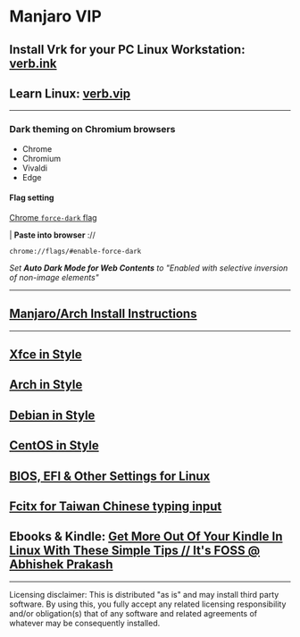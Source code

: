 # Manjaro VIP

## Install Vrk for your PC Linux Workstation: [verb.ink](http://verb.ink)

## Learn Linux: [verb.vip](https://github.com/inkVerb/VIP)

___
### Dark theming on Chromium browsers

- Chrome
- Chromium
- Vivaldi
- Edge

#### Flag setting

[Chrome `force-dark` flag](chrome://flags/#enable-force-dark)

| **Paste into browser** ://

```console
chrome://flags/#enable-force-dark
```
*Set **Auto Dark Mode for Web Contents** to "Enabled with selective inversion of non-image elements"*

___
## [Manjaro/Arch Install Instructions](https://github.com/inkVerb/Mi/blob/master/Arch.md)
___
## [Xfce in Style](https://github.com/inkVerb/Mi/blob/main/Styled-Xfce.md)
## [Arch in Style](https://github.com/inkVerb/Mi/blob/master/Styled-Arch.md)
## [Debian in Style](https://github.com/inkVerb/Mi/blob/main/Styled-Debian.md)
## [CentOS in Style](https://github.com/inkVerb/Mi/blob/main/Styled-CentOS.md)
## [BIOS, EFI & Other Settings for Linux](https://github.com/inkVerb/Mi/blob/master/install-BIOS-UEFI.md)
## [Fcitx for Taiwan Chinese typing input](https://github.com/inkVerb/Mi/blob/main/Fcitx_zh_TW.md)
## Ebooks & Kindle: [Get More Out Of Your Kindle In Linux With These Simple Tips // It's FOSS @ Abhishek Prakash ](https://itsfoss.com/kindle-linux-tips/)

___

Licensing disclaimer: This is distributed "as is" and may install third party software. By using this, you fully accept any related licensing responsibility and/or obligation(s) that of any software and related agreements of whatever may be consequently installed.